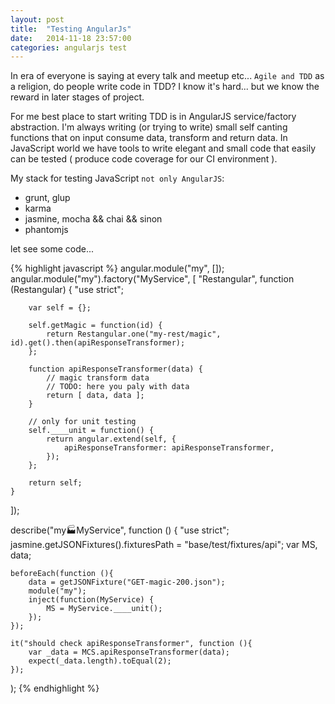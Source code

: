 ```yaml
---
layout: post
title:  "Testing AngularJs"
date:   2014-11-18 23:57:00
categories: angularjs test
---
```

In era of everyone is saying at every talk and meetup etc... `Agile and TDD` as a religion,
do people write code in TDD? I know it's hard... but we know the reward in later stages of project.

For me best place to start writing TDD is in AngularJS service/factory abstraction.
I'm always writing (or trying to write) small self canting functions that on input consume data,
transform and return data. In JavaScript world we have tools to write elegant and small code that
easily can be tested ( produce code coverage for our CI environment ).

My stack for testing JavaScript `not only AngularJS`:

* grunt, glup
* karma
* jasmine, mocha && chai && sinon
* phantomjs

let see some code...

{% highlight javascript %}
angular.module("my", []);
angular.module("my").factory("MyService", [
    "Restangular",
    function (Restangular) {
        "use strict";

        var self = {};

        self.getMagic = function(id) {
            return Restangular.one("my-rest/magic", id).get().then(apiResponseTransformer);
        };

        function apiResponseTransformer(data) {
            // magic transform data
            // TODO: here you paly with data
            return [ data, data ];
        }

        // only for unit testing
        self.____unit = function() {
            return angular.extend(self, {
                apiResponseTransformer: apiResponseTransformer,
            });
        };

        return self;
    }
]);

describe("my:factory:MyService", function () {
    "use strict";
    jasmine.getJSONFixtures().fixturesPath = "base/test/fixtures/api";
    var MS, data;

    beforeEach(function (){
        data = getJSONFixture("GET-magic-200.json");
        module("my");
        inject(function(MyService) {
            MS = MyService.____unit();
        });
    });

    it("should check apiResponseTransformer", function (){
        var _data = MCS.apiResponseTransformer(data);
        expect(_data.length).toEqual(2);
    });

);
{% endhighlight %}
